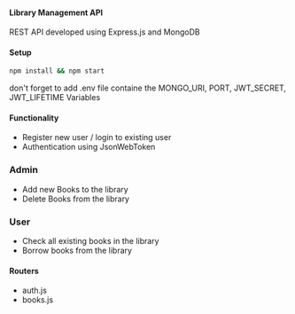 #### Library Management API
REST API developed using Express.js and MongoDB

#### Setup

```bash
npm install && npm start
```

don't forget to add .env file containe the MONGO_URI, PORT, JWT_SECRET, JWT_LIFETIME Variables

#### Functionality
- Register new user / login to existing user
- Authentication using JsonWebToken

### Admin
- Add new Books to the library
- Delete Books from the library

### User
- Check all existing books in the library
- Borrow books from the library

#### Routers

- auth.js
- books.js
